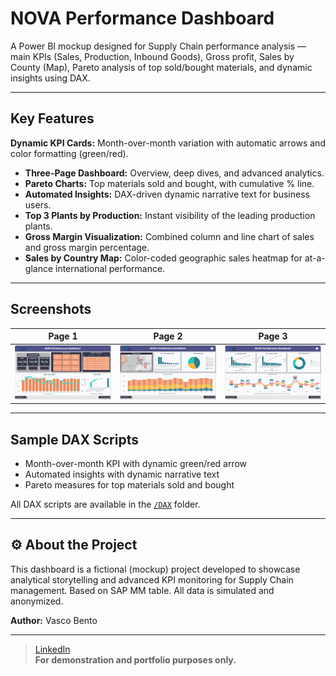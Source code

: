 # NOVA Performance Dashboard

A Power BI mockup designed for Supply Chain performance analysis — main KPIs (Sales, Production, Inbound Goods), Gross profit, Sales by County (Map),  Pareto analysis of top sold/bought materials, and dynamic insights using DAX.

---

##  **Key Features**
 **Dynamic KPI Cards:** Month-over-month variation with automatic arrows and color formatting (green/red).
- **Three-Page Dashboard:** Overview, deep dives, and advanced analytics.
- **Pareto Charts:** Top materials sold and bought, with cumulative % line.
- **Automated Insights:** DAX-driven dynamic narrative text for business users.
- **Top 3 Plants by Production:** Instant visibility of the leading production plants.
- **Gross Margin Visualization:** Combined column and line chart of sales and gross margin percentage.
- **Sales by Country Map:** Color-coded geographic sales heatmap for at-a-glance international performance.

---

##  **Screenshots**
| Page 1 | Page 2 | Page 3 |
|--------|--------|--------|
| ![](NOVA%20Performance%20Dashboard_Mockup%20Pag.1.png) | ![](NOVA%20Performance%20Dashboard_Mockup%20Pag.2.png) | ![](NOVA%20Performance%20Dashboard_Mockup%20Pag.3.png) |

---

##  **Sample DAX Scripts**
- Month-over-month KPI with dynamic green/red arrow  
- Automated insights with dynamic narrative text  
- Pareto measures for top materials sold and bought

All DAX scripts are available in the [`/DAX`](DAX) folder.

---

## ⚙️ **About the Project**
This dashboard is a fictional (mockup) project developed to showcase analytical storytelling and advanced KPI monitoring for Supply Chain management.
Based on SAP MM table. 
All data is simulated and anonymized.

**Author:** Vasco Bento

---

> [LinkedIn](https://www.linkedin.com/in/vasco--bento)  
> **For demonstration and portfolio purposes only.**

